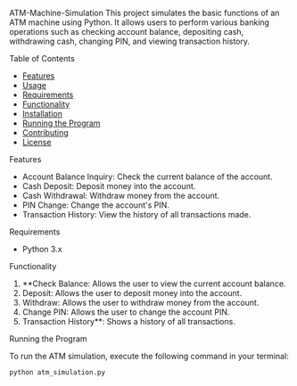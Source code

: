  ATM-Machine-Simulation
This project simulates the basic functions of an ATM machine using Python. It allows users to perform various banking operations such as checking account balance, depositing cash, withdrawing cash, changing PIN, and viewing transaction history.

Table of Contents

- [Features](#features)
- [Usage](#usage)
- [Requirements](#requirements)
- [Functionality](#functionality)
- [Installation](#installation)
- [Running the Program](#running-the-program)
- [Contributing](#contributing)
- [License](#license)

Features

- Account Balance Inquiry: Check the current balance of the account.
- Cash Deposit: Deposit money into the account.
- Cash Withdrawal: Withdraw money from the account.
- PIN Change: Change the account's PIN.
- Transaction History: View the history of all transactions made.


Requirements

- Python 3.x

Functionality

1. **Check Balance: Allows the user to view the current account balance.
2. Deposit: Allows the user to deposit money into the account.
3. Withdraw: Allows the user to withdraw money from the account.
4. Change PIN: Allows the user to change the account PIN.
5. Transaction History**: Shows a history of all transactions.


Running the Program

To run the ATM simulation, execute the following command in your terminal:
```sh
python atm_simulation.py
